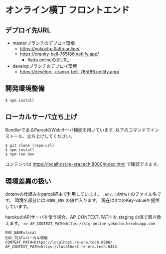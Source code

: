 # オンライン横丁 フロントエンド

## デプロイ先URL

* masterブランチのデプロイ環境
  * https://yokocho.flatto.online/
  * https://cranky-bell-765f86.netlify.app/
    * flatto.onlineの元URL
* developブランチのデプロイ環境
  * https://develop--cranky-bell-765f86.netlify.app/


## 開発環境整備

```console:bash
$ npm install

```

## ローカルサーバ立ち上げ

BundlerであるParcelのWebサーバ機能を用いています.
以下のコマンドでインストール、立ち上げしてください。
```console:bash
$ git clone (repo-url)
$ npm install 
$ npm run dev
```

コンテンツは https://localhost.re-era.tech:8080/index.html で確認できます。

## 環境差異の扱い

dotenvの仕組みをparcel経由で利用しています。
`.env.(環境名)` のファイル名です。
環境名部分には `NODE_ENV` の値が入ります。
現在は4つのKey-valueを提供しています。

herokuのAPIサーバを使う場合、AP_CONTEXT_PATH を.staging の値で置き換えます。
` => AP_CONTEXT_PATH=https://stg-online-yokocho.herokuapp.com `

```config:.env.development
ENV_NAME=local
ENV_TEXT=ローカル環境
CONTEXT_PATH=https://localhost.re-era.tech:8080/
AP_CONTEXT_PATH=https://localhost.re-era.tech:8443
```